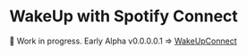 # WakeUp with Spotify Connect
:construction: Work in progress.
Early Alpha v0.0.0.0.1  => [WakeUpConnect](https://wakeupconnect.herokuapp.com)
